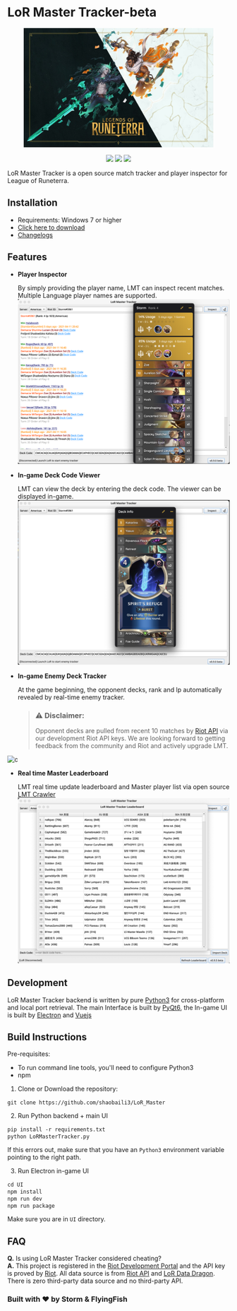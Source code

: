 
# LoR Master Tracker-beta

<p align="center">
<img src="Preview/logo2.jpg"width="430" height="270"/>
</p>

<p align="center">
    <a href="https://github.com/shaobaili3/lor_master/releases"><img src="https://img.shields.io/github/v/release/shaobaili3/lor_master?include_prereleases"/></a>
    <a href="https://www.python.org/downloads/"><img src="https://img.shields.io/badge/language-Python-<COLOR>.svg"/></a>
    <a href="https://github.com/shaobaili3/LoR_Master/blob/master/LICENSE"><img src="https://img.shields.io/github/license/mashape/apistatus.svg"/></a>

</p>

LoR Master Tracker is a open source match tracker and player inspector for League of Runeterra.

## Installation

* Requirements: Windows 7 or higher
* [Click here to download](https://github.com/shaobaili3/LoR_Master/releases/download/v0.9.6-beta/LoRMasterTracker-v0.9.6-beta.exe)
* [Changelogs](https://github.com/shaobaili3/lor_master/releases)

## Features

* **Player Inspector**

    By simply providing the player name, LMT can inspect recent matches. Multiple Language player names are supported.
![n](Preview/inspector.png)

* **In-game Deck Code Viewer**

    LMT can view the deck by entering the deck code. The viewer can be displayed in-game.
![b](Preview/viewer.png)

* **In-game Enemy Deck Tracker**

    At the game beginning, the opponent decks, rank and lp automatically revealed by real-time enemy tracker.
    
    > ### ⚠️ Disclaimer:
    > Opponent decks are pulled from recent 10 matches by [Riot API](https://developer.riotgames.com/apis) via our development Riot API keys. We are looking forward to getting feedback from the community and Riot and actively upgrade LMT.

![c](Preview/3.png)

* **Real time Master Leaderboard**

    LMT real time update leaderboard and Master player list via open source [LMT Crawler](https://github.com/LoR-Master-Tracker/LoR-Player-Crawler)
![b](Preview/6.png)

## Development

LoR Master Tracker backend is written by pure [Python3](https://www.python.org/downloads/) for cross-platform and local port retrieval. The main Interface is built by [PyQt6](https://riverbankcomputing.com/software/pyqt/download), the In-game UI is built by [Electron](https://www.electronjs.org/) and [Vuejs](https://github.com/vuejs/vue)

## Build Instructions

Pre-requisites:

* To run command line tools, you'll need to configure Python3
* npm

1. Clone or Download the repository:

  ```shell
  git clone https://github.com/shaobaili3/LoR_Master
  ```

2. Run Python backend + main UI

  ```shell
  pip install -r requirements.txt
  python LoRMasterTracker.py
  ```

  If this errors out, make sure that you have an `Python3` environment
  variable pointing to the right path.

3. Run Electron in-game UI

  ```shell
  cd UI
  npm install
  npm run dev
  npm run package
  ```

  Make sure you are in `UI` directory.

## FAQ

**Q.** Is using LoR Master Tracker considered cheating?  
**A.** This project is registered in the [Riot Development Portal](https://developer.riotgames.com/) and the API key is proved by [Riot](https://www.riotgames.com/en). All data source is from [Riot API](https://developer.riotgames.com/apis) and [LoR Data Dragon](https://developer.riotgames.com/docs/lor). There is zero third-party data source and no third-party API.

### Built with ❤ by Storm & FlyingFish